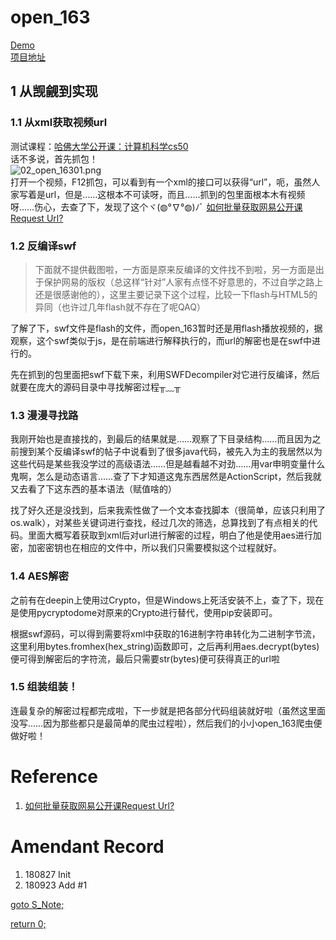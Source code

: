 # open_163

[Demo](https://github.com/SigureMo/MOOC_Downloading/blob/master/open163.py)  
[项目地址](https://github.com/SigureMo/course-crawler/blob/master/mooc/open_163.py)

## 1 从觊觎到实现
### 1.1 从xml获取视频url
测试课程：[哈佛大学公开课：计算机科学cs50](http://open.163.com/special/opencourse/cs50.html)  
话不多说，首先抓包！  
![02_open_16301.png](../Images/02_open_16301.png)  
打开一个视频，F12抓包，可以看到有一个xml的接口可以获得“url”，呃，虽然人家写着是url，但是……这根本不可读呀，而且……抓到的包里面根本木有视频呀……伤心，去查了下，发现了这个ヾ(◍°∇°◍)ﾉﾞ [如何批量获取网易公开课Request Url?](https://segmentfault.com/q/1010000007225934)
### 1.2 反编译swf
> 下面就不提供截图啦，一方面是原来反编译的文件找不到啦，另一方面是出于保护网易的版权（总这样“针对”人家有点怪不好意思的，不过自学之路上还是很感谢他的），这里主要记录下这个过程，比较一下flash与HTML5的异同（也许过几年flash就不存在了呢QAQ）  

了解了下，swf文件是flash的文件，而open_163暂时还是用flash播放视频的，据观察，这个swf类似于js，是在前端进行解释执行的，而url的解密也是在swf中进行的。

先在抓到的包里面把swf下载下来，利用SWFDecompiler对它进行反编译，然后就要在庞大的源码目录中寻找解密过程╥﹏╥

### 1.3 漫漫寻找路
我刚开始也是直接找的，到最后的结果就是……观察了下目录结构……而且因为之前搜到某个反编译swf的帖子中说看到了很多java代码，被先入为主的我居然以为这些代码是某些我没学过的高级语法……但是越看越不对劲……用var申明变量什么鬼啊，怎么是动态语言……查了下才知道这鬼东西居然是ActionScript，然后我就又去看了下这东西的基本语法（赋值啥的）

找了好久还是没找到，后来我索性做了一个文本查找脚本（很简单，应该只利用了os.walk），对某些关键词进行查找，经过几次的筛选，总算找到了有点相关的代码[](src/com/netease/openplayer/model/OpenMovieData.as)。里面大概写着获取到xml后对url进行解密的过程，明白了他是使用aes进行加密，加密密钥也在相应的文件中，所以我们只需要模拟这个过程就好。

### 1.4 AES解密
之前有在deepin上使用过Crypto，但是Windows上死活安装不上，查了下，现在是使用pycryptodome对原来的Crypto进行替代，使用pip安装即可。

根据swf源码，可以得到需要将xml中获取的16进制字符串转化为二进制字节流，这里利用bytes.fromhex(hex_string)函数即可，之后再利用aes.decrypt(bytes)便可得到解密后的字符流，最后只需要str(bytes)便可获得真正的url啦

### 1.5 组装组装！
连最复杂的解密过程都完成啦，下一步就是把各部分代码组装就好啦（虽然这里面没写……因为那些都只是最简单的爬虫过程啦），然后我们的小小open_163爬虫便做好啦！

# Reference
1. [如何批量获取网易公开课Request Url?](https://segmentfault.com/q/1010000007225934)

# Amendant Record
1. 180827 Init
3. 180923 Add #1

[goto S_Note;](../README.md)

[return 0;](#open_163)
